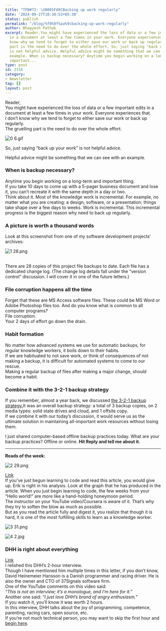 ```yaml
---
title: "TFN#72: \U0001FA9CBacking up work regularly"
date: '2024-09-27T10:30:53+05:30'
status: publish
permalink: "/blog/%f0%9f%aa%9cbacking-up-work-regularly"
author: Bhagyesh Pathak
excerpt: Reader,You might have experienced the loss of data or a few important edits
  in a document at least a few times in your work. Everyone experiences that.I don't
  know why we tend to forget to either save our work or back up regularly.The gruelling
  part is the need to do over the whole effort. So, just saying "back up your work"
  is not helpful advice. Helpful advice might be something that we can see with an
  example. When is backup necessary? Anytime you begin working on a long-term and
  important...
type: post
id: 2316
category:
- Newsletter
tag: []
layout: post
---
```


Reader,  
You might have experienced the loss of data or a few important edits in a document at least a few times in your work. Everyone experiences that.  
I don’t know why we tend to forget to either save our work or back up regularly.  
The gruelling part is the need to do over the whole effort.

![0 6.gif](https://embed.filekitcdn.com/e/tkwVjiL2WnM6sb9P2ZThes/beZMReeUyyLbiQDJNmD3Ca)

So, just saying “back up your work” is not helpful advice.

Helpful advice might be something that we can see with an example.

### When is backup necessary?

Anytime you begin working on a long-term and important thing.  
If you take 10 days to come up with a 5-pager business document and lose it, you can’t recreate it with the same depth in a day or two.  
Think about it. Most of the knowledge work is incremental. For example, no matter what you are creating: a design, software, or a presentation; things take shape over a few days to weeks. Work is incremental. This incremental progress is the biggest reason why need to back up regularly.

### A picture is worth a thousand words

Look at this screenshot from one of my software development projects’ archives:

![1 28.png](https://embed.filekitcdn.com/e/tkwVjiL2WnM6sb9P2ZThes/oAbMZhCPPjv33ShFGtyF9Z)

​  
There are 28 copies of this project file backups to date. Each file has a dedicated change log. (The change log details fall under the “version control” discussion. I will cover it in one of the future letters.)

### File corruption happens all the time

Forget that these are MS Access software files. These could be MS Word or Adobe Photoshop files too. And do you know what is common to all computer programs?  
File corruption.  
Your 2 days of effort go down the drain.

### Habit formation

No matter how advanced systems we use for automatic backups, for regular knowledge workers, it boils down to their habits.  
If we are habituated to not save work, or think of consequences of not making a backup, it is difficult for automated systems to come to our rescue.  
Making a regular backup of files after making a major change, should become a habit.

### Combine it with the 3-2-1 backup strategy

If you remember, almost a year back, we discussed [the 3-2-1 backup strategy.](https://bhagyeshpathak.com/blog/%f0%9f%aa%9c-simple-3-2-1-data-backup-strategy/)It was an overall backup strategy: a total of 3 backup copies, on 2 media types: solid state drives and cloud, and 1 offsite copy.  
If we combine it with our today’s discussion, it would serve us as the ultimate solution in maintaining all-important work resources without losing them.

I just shared computer-based offline backup practices today. What are your backup practices? Offline or online. **Hit Reply and tell me about it.**

---

**Reads of the week:**

![2 29.png](https://embed.filekitcdn.com/e/tkwVjiL2WnM6sb9P2ZThes/8BgVRE4Pzp4wakHzbnWdtr)

​[Link](https://web.archive.org/web/20230630111131/https://www.thinkful.com/blog/why-learning-to-code-is-so-damn-hard/)​  
If you’ve just begun learning to code and read this article, you would give up. Erik is right in his analysis. Look at the graph that he has produced in the article. When you just begin learning to code, the few weeks from your “Hello world!” are more like a hand-holding honeymoon period.  
The instructor on your YouTube video/Coursera is aware of it. That’s why they try to soften the blow as much as possible.  
But as you read the article fully and digest it, you realize that though it is hard, it is one of the most fulfilling skills to learn as a knowledge worker.

![3 31.png](https://embed.filekitcdn.com/e/tkwVjiL2WnM6sb9P2ZThes/wA4d5n2g4LV8txu8fAAW1a)

![4 2.jpg](https://embed.filekitcdn.com/e/tkwVjiL2WnM6sb9P2ZThes/7TQ47TpVbY2dPrMZxuCzpG)

### DHH is right about everything

​[Link](https://www.youtube.com/watch?v=mTa2d3OLXhg)​  
I relished this DHH’s 2-hour interview.  
Though I have mentioned him multiple times in this letter, if you don’t know, David Heinemeier Hansson is a Danish programmer and racing driver. He is also the owner and CTO of 37Signals software firm.  
One of the YouTube comments on this video said:  
​*“This is not an interview; it’s a monologue, and I’m here for it.”*​  
Another one said: *“I just love DHH’s brand of angry enthusiasm.”*​  
If you watch it, you’ll know it was worth 2 hours.  
In this interview, DHH talks about the joy of programming, competence, parenting, racing cars, open source, etc.  
If you’re not much technical person, you may want to skip the first hour and [begin here](https://youtu.be/mTa2d3OLXhg?feature=shared&t=3866).